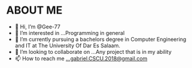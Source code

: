 # ABOUT ME
- 👋 Hi, I’m @Gee-77
- 👀 I’m interested in ...Programming in general
- 🌱 I’m currently pursuing a bachelors degree in Computer Engineering and IT at The University Of Dar Es Salaam.
- 💞️ I’m looking to collaborate on ...Any project that is in my ability
- 📫 How to reach me ...gabriel.CSCU.2018@gmail.com

<!---
Gee-77/Gee-77 is a ✨ special ✨ repository because its `README.md` (this file) appears on your GitHub profile.
You can click the Preview link to take a look at your changes.
--->
